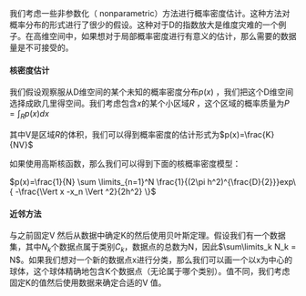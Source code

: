 我们考虑⼀些⾮参数化（ nonparametric）⽅法进⾏概率密度估计。这种⽅法对概率分布的形式进⾏了很少的假设。这种对于D的指数放⼤是维度灾难的⼀个例⼦。在⾼维空间中，如果想对于局部概率密度进⾏有意义的估计，那么需要的数据量是不可接受的。

#### 核密度估计

我们假设观察服从D维空间的某个未知的概率密度分布$p(x)$ ，我们把这个D维空间选择成欧几里得空间。我们考虑包含$x$的某个小区域$R$ ，这个区域的概率质量为$P = \int_R p(x) dx$ 

其中V是区域$R$的体积，我们可以得到概率密度的估计形式为$p(x)=\frac{K}{NV}$

如果使用高斯核函数，那么我们可以得到下面的核概率密度模型：

$p(x)=\frac{1}{N} \sum \limits_{n=1}^N \frac{1}{(2\pi h^2)^{\frac{D}{2}}}exp\{ -\frac{\Vert x -x_n \Vert ^2}{2h^2} \}$

#### 近邻方法

与之前固定V 然后从数据中确定K的然后使⽤贝叶斯定理。假设我们有⼀个数据集，其中$N_k$个数据点属于类别$C_k$，数据点的总数为N，因此$\sum\limits_k N_k = N$。如果我们想对⼀个新的数据点x进⾏分类，那么我们可以画⼀个以x为中⼼的球体，这个球体精确地包含K个数据点（⽆论属于哪个类别）。值不同，我们考虑固定K的值然后使⽤数据来确定合适的V 值。

